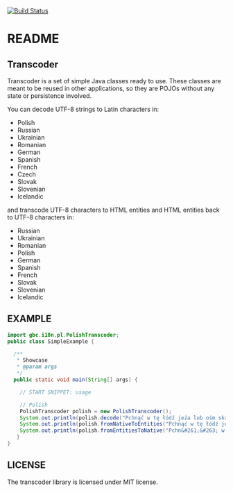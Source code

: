 [![Build Status](https://travis-ci.org/grzegorzblaszczyk/transcoder.svg?branch=master)](https://travis-ci.org/grzegorzblaszczyk/transcoder)

# README 

## Transcoder

Transcoder is a set of simple Java classes ready to use. These classes are meant to be reused in other applications, so they are POJOs without any state or persistence involved.

You can decode UTF-8 strings to Latin characters in:

* Polish
* Russian
* Ukrainian
* Romanian
* German
* Spanish
* French
* Czech
* Slovak
* Slovenian
* Icelandic

and transcode UTF-8 characters to HTML entities and HTML entities back to UTF-8 characters in:

* Russian
* Ukrainian
* Romanian
* Polish
* German
* Spanish
* French
* Slovak
* Slovenian
* Icelandic

## EXAMPLE

```java
import gbc.i18n.pl.PolishTranscoder;
public class SimpleExample {

  /**
   * Showcase
   * @param args
   */
  public static void main(String[] args) {

    // START SNIPPET: usage

    // Polish
    PolishTranscoder polish = new PolishTranscoder();
    System.out.println(polish.decode("Pchnąć w tę łódź jeża lub ośm skrzyń fig")); // result: Pchnac w te lodz jeza lub osm skrzyn fig
    System.out.println(polish.fromNativeToEntities("Pchnąć w tę łódź jeża lub ośm skrzyń fig")); // result: Pchn&#261;&#263; w t&#281; &#322;&#243;d&#378; je&#380;a lub o&#347;m skrzy&#324; fig
    System.out.println(polish.fromEntitiesToNative("Pchn&#261;&#263; w t&#281; &#322;&#243;d&#378; je&#380;a lub o&#347;m skrzy&#324; fig")); // result: Pchnąć w tę łódź jeża lub ośm skrzyń fig
   }
}
```

## LICENSE
The transcoder library is licensed under MIT license.



